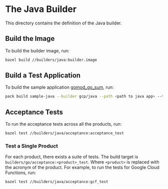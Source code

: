 # The Java Builder
This directory contains the definition of the Java builder.

## Build the Image
To build the builder image, run:

```bash
bazel build //builders/java:builder.image
```

## Build a Test Application
To build the sample application [gomod_go_sum](../testdata/java/), run:

```bash
pack build sample-java --builder gcp/java --path <path to java app> --trust-builder -v
```

## Acceptance Tests
To run the acceptance tests across all the products, run:

```bash
bazel test //builders/java/acceptance:acceptance_test
```

### Test a Single Product
For each product, there exists a suite of tests. The build target is
`builders/go/acceptance:<product>_test`. Where `<product>` is replaced with the
acronym of the product. For example, to run the tests for Google Cloud
Functions, run:

```bash
bazel test //builders/java/acceptance:gcf_test
```